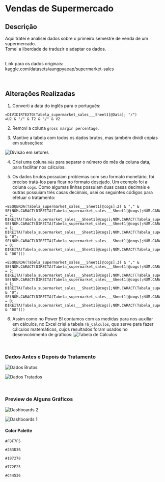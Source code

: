 <h1>Vendas de Supermercado</h1>
<h2>Descrição</h2>
Aqui tratei e analisei dados sobre o primeiro semestre de venda de um supermercado. </br>
Tomei a liberdade de traduzir e adaptar os dados. </br> </br>

Link para os dados originais: kaggle.com/datasets/aungpyaeap/supermarket-sales


</br>
<h2>Alterações Realizadas</h2>

1. Converti a data do inglês para o português:

```
=DIVIDIRTEXTO(Tabela_supermarket_sales___Sheet1[@Data]; "/")
=U2 & "/" & T2 & "/" & V2
```

2. Removi a coluna `gross margin percentage`.

3. Mantive a tabela com todos os dados brutos, mas também dividi cópias em subseções:

![Divisão em setores](https://github.com/dropeMag/Excel/assets/107576199/06a1b63a-14eb-45de-97fa-e133c80fafea)

4. Criei uma coluna `mês` para separar o número do mês da coluna data, para facilitar nos cálculos.

5. Os dados brutos possuiam problemas com seu formato monetário, foi preciso tratá-los para ficar no formato desejado. Um exemplo foi a coluna `cogs`. Como algumas linhas possuiam duas casas decimais e outras possuiam três casas decimais, usei os seguintes códigos para efetuar o tratamento:
```
=ESQUERDA(Tabela_supermarket_sales___Sheet1[@cogs];2) & "," & SE(NÚM.CARACT(DIREITA(Tabela_supermarket_sales___Sheet1[@cogs];NÚM.CARACT(Tabela_supermarket_sales___Sheet1[@cogs])-2)) = 2; DIREITA(Tabela_supermarket_sales___Sheet1[@cogs];NÚM.CARACT(Tabela_supermarket_sales___Sheet1[@cogs])-2); SE(NÚM.CARACT(DIREITA(Tabela_supermarket_sales___Sheet1[@cogs];NÚM.CARACT(Tabela_supermarket_sales___Sheet1[@cogs])-2)) = 1; DIREITA(Tabela_supermarket_sales___Sheet1[@cogs];NÚM.CARACT(Tabela_supermarket_sales___Sheet1[@cogs])-2) & "0"; SE(NÚM.CARACT(DIREITA(Tabela_supermarket_sales___Sheet1[@cogs];NÚM.CARACT(Tabela_supermarket_sales___Sheet1[@cogs])-2)) = 0; DIREITA(Tabela_supermarket_sales___Sheet1[@cogs];NÚM.CARACT(Tabela_supermarket_sales___Sheet1[@cogs])-2) & "00")))
```
```
=ESQUERDA(Tabela_supermarket_sales___Sheet1[@cogs];3) & "," & SE(NÚM.CARACT(DIREITA(Tabela_supermarket_sales___Sheet1[@cogs];NÚM.CARACT(Tabela_supermarket_sales___Sheet1[@cogs])-3)) = 2; DIREITA(Tabela_supermarket_sales___Sheet1[@cogs];NÚM.CARACT(Tabela_supermarket_sales___Sheet1[@cogs])-3); SE(NÚM.CARACT(DIREITA(Tabela_supermarket_sales___Sheet1[@cogs];NÚM.CARACT(Tabela_supermarket_sales___Sheet1[@cogs])-3)) = 1; DIREITA(Tabela_supermarket_sales___Sheet1[@cogs];NÚM.CARACT(Tabela_supermarket_sales___Sheet1[@cogs])-3) & "0"; SE(NÚM.CARACT(DIREITA(Tabela_supermarket_sales___Sheet1[@cogs];NÚM.CARACT(Tabela_supermarket_sales___Sheet1[@cogs])-3)) = 0; DIREITA(Tabela_supermarket_sales___Sheet1[@cogs];NÚM.CARACT(Tabela_supermarket_sales___Sheet1[@cogs])-3) & "00")))
```

6. Assim como no Power BI contamos com as medidas para nos auxiliar em cálculos, no Excel criei a tabela `Tb_Calculos`, que serve para fazer cálculos matemáticos, cujos resultados foram usados no desenvolvimento de gráficos:
![Tabela de Cálculos](https://github.com/dropeMag/Excel/assets/107576199/eea1e56a-13f9-464b-a8a4-da5f959bbe59)


</br>
<h3>Dados Antes e Depois do Tratamento</h3>

![Dados Brutos](https://github.com/dropeMag/Excel/assets/107576199/6d42e1a6-2ce9-4446-8d2c-6754b898e7ed)

![Dados Tratados](https://github.com/dropeMag/Excel/assets/107576199/94bc1ad7-171a-437d-a9cd-bc8332dba421)


</br>
<h3>Preview de Alguns Gráficos</h3>

![Dashboards 2](https://github.com/dropeMag/Excel/assets/107576199/cd52e731-11a5-4cfc-ba59-52f2873075b1)

![Dashboards 1](https://github.com/dropeMag/Excel/assets/107576199/efc0a131-d644-424d-ba54-fc49d690a63c)

<h4>Color Palette</h4>

`#FBF7F5`

`#283D3B`

`#197278`

`#772E25`

`#C44536`
